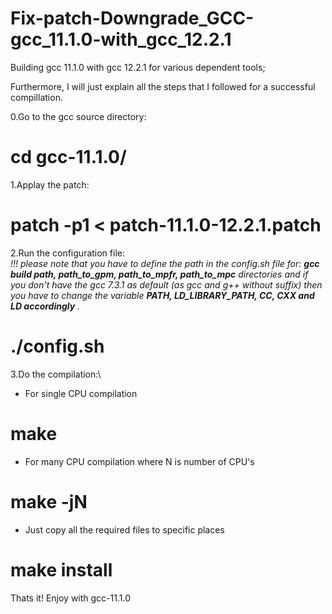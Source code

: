 # Fix-patch-Downgrade_GCC-gcc_11.1.0-with_gcc_12.2.1  
Building gcc 11.1.0 with gcc 12.2.1 for various dependent tools;  

Furthermore, I will just explain all the steps that I followed for a successful compillation.  

0.Go to the gcc source directory:  
# cd gcc-11.1.0/  

1.Applay the patch:  
# patch -p1 < patch-11.1.0-12.2.1.patch  

2.Run the configuration file:  
*!!! please note that you have to define the path in the config.sh file for: **gcc build path, path_to_gpm, path_to_mpfr, path_to_mpc** directories and if you don't have the gcc 7.3.1 as default (as gcc and g++ without suffix) then you have to change the variable **PATH, LD_LIBRARY_PATH, CC, CXX and LD accordingly** .*  
# ./config.sh  

3.Do the compilation:\
* For single CPU compilation  
# make

* For many CPU compilation where N is number of CPU's  
# make -jN

* Just copy all the required files to specific places  
# make install

Thats it! Enjoy with gcc-11.1.0
